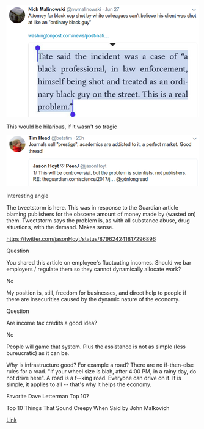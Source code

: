 
![](57-43.png)

This would be hilarious, if it wasn't so tragic

![](01-39.png)

Interesting angle

The tweetstorm is here. This was in response to the Guardian article blaming publishers for the obscene amount of money made by (wasted on) them. Tweetstorm says the problem is, as with all substance abuse, drug situations, with the demand. Makes sense.

https://twitter.com/jasonHoyt/status/879624241817296896

Question

You shared this article on employee's fluctuating incomes. Should we bar employers / regulate them so they cannot dynamically allocate work?

No

My position is, still, freedom for businesses, and direct help to people if there are insecurities caused by the dynamic nature of the economy.

Question

Are income tax credits a good idea?

No

People will game that system. Plus the assistance is not as simple
(less bureucratic) as it can be.

Why is infrastructure good? For example a road? There are no
if-then-else rules for a road. "If your wheel size is blah, after 4:00
PM, in a rainy day, do not drive here". A road is a f--king
road. Everyone can drive on it. It is simple, it applies to all --
that's why it helps the economy.















Favorite Dave Letterman Top 10?

Top 10 Things That Sound Creepy When Said by John Malkovich 

[Link](https://youtu.be/Da7MzBrX0_c?t=27)












